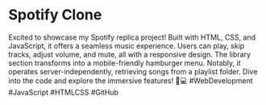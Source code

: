 # Spotify Clone
Excited to showcase my Spotify replica project! Built with HTML, CSS, and JavaScript, it offers a seamless music experience. Users can play, skip tracks, adjust volume, and mute, all with a responsive design. The library section transforms into a mobile-friendly hamburger menu. Notably, it operates server-independently, retrieving songs from a playlist folder. Dive into the code and explore the immersive features! 🎵💻 #WebDevelopment #JavaScript #HTMLCSS #GitHub
